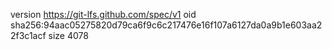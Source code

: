 version https://git-lfs.github.com/spec/v1
oid sha256:94aac05275820d79ca6f9c6c217476e16f107a6127da0a9b1e603aa22f3c1acf
size 4078
